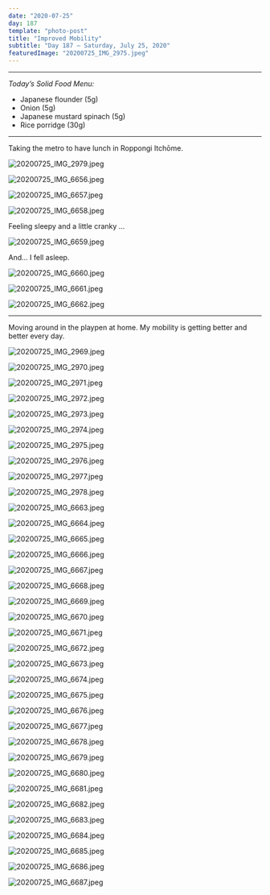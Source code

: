 ```yaml
---
date: "2020-07-25"
day: 187
template: "photo-post"
title: "Improved Mobility"
subtitle: "Day 187 – Saturday, July 25, 2020"
featuredImage: "20200725_IMG_2975.jpeg"
---
```


<hr />

_Today’s Solid Food Menu:_

- Japanese flounder (5g)
- Onion (5g)
- Japanese mustard spinach (5g)
- Rice porridge (30g)

<hr />

Taking the metro to have lunch in Roppongi Itchōme.

![20200725_IMG_2979.jpeg](20200725_IMG_2979.jpeg)

![20200725_IMG_6656.jpeg](20200725_IMG_6656.jpeg)

![20200725_IMG_6657.jpeg](20200725_IMG_6657.jpeg)

![20200725_IMG_6658.jpeg](20200725_IMG_6658.jpeg)

Feeling sleepy and a little cranky …

![20200725_IMG_6659.jpeg](20200725_IMG_6659.jpeg)

And… I fell asleep.

![20200725_IMG_6660.jpeg](20200725_IMG_6660.jpeg)

![20200725_IMG_6661.jpeg](20200725_IMG_6661.jpeg)

![20200725_IMG_6662.jpeg](20200725_IMG_6662.jpeg)

<hr />

Moving around in the playpen at home. My mobility is getting better and better every day.

![20200725_IMG_2969.jpeg](20200725_IMG_2969.jpeg)

![20200725_IMG_2970.jpeg](20200725_IMG_2970.jpeg)

![20200725_IMG_2971.jpeg](20200725_IMG_2971.jpeg)

![20200725_IMG_2972.jpeg](20200725_IMG_2972.jpeg)

![20200725_IMG_2973.jpeg](20200725_IMG_2973.jpeg)

![20200725_IMG_2974.jpeg](20200725_IMG_2974.jpeg)

![20200725_IMG_2975.jpeg](20200725_IMG_2975.jpeg)

![20200725_IMG_2976.jpeg](20200725_IMG_2976.jpeg)

![20200725_IMG_2977.jpeg](20200725_IMG_2977.jpeg)

![20200725_IMG_2978.jpeg](20200725_IMG_2978.jpeg)

![20200725_IMG_6663.jpeg](20200725_IMG_6663.jpeg)

![20200725_IMG_6664.jpeg](20200725_IMG_6664.jpeg)

![20200725_IMG_6665.jpeg](20200725_IMG_6665.jpeg)

![20200725_IMG_6666.jpeg](20200725_IMG_6666.jpeg)

![20200725_IMG_6667.jpeg](20200725_IMG_6667.jpeg)

![20200725_IMG_6668.jpeg](20200725_IMG_6668.jpeg)

![20200725_IMG_6669.jpeg](20200725_IMG_6669.jpeg)

![20200725_IMG_6670.jpeg](20200725_IMG_6670.jpeg)

![20200725_IMG_6671.jpeg](20200725_IMG_6671.jpeg)

![20200725_IMG_6672.jpeg](20200725_IMG_6672.jpeg)

![20200725_IMG_6673.jpeg](20200725_IMG_6673.jpeg)

![20200725_IMG_6674.jpeg](20200725_IMG_6674.jpeg)

![20200725_IMG_6675.jpeg](20200725_IMG_6675.jpeg)

![20200725_IMG_6676.jpeg](20200725_IMG_6676.jpeg)

![20200725_IMG_6677.jpeg](20200725_IMG_6677.jpeg)

![20200725_IMG_6678.jpeg](20200725_IMG_6678.jpeg)

![20200725_IMG_6679.jpeg](20200725_IMG_6679.jpeg)

![20200725_IMG_6680.jpeg](20200725_IMG_6680.jpeg)

![20200725_IMG_6681.jpeg](20200725_IMG_6681.jpeg)

![20200725_IMG_6682.jpeg](20200725_IMG_6682.jpeg)

![20200725_IMG_6683.jpeg](20200725_IMG_6683.jpeg)

![20200725_IMG_6684.jpeg](20200725_IMG_6684.jpeg)

![20200725_IMG_6685.jpeg](20200725_IMG_6685.jpeg)

![20200725_IMG_6686.jpeg](20200725_IMG_6686.jpeg)

![20200725_IMG_6687.jpeg](20200725_IMG_6687.jpeg)
